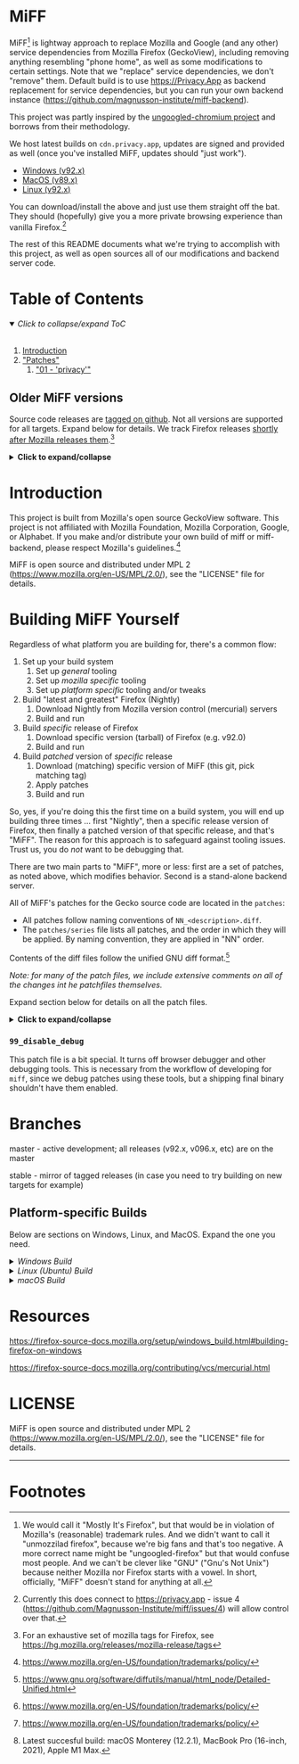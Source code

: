 # MiFF

MiFF[^1] is lightway approach to replace Mozilla and Google (and any
other) service dependencies from Mozilla Firefox (GeckoView),
including removing anything resembling "phone home", as well as some
modifications to certain settings. Note that we "replace" service
dependencies, we don't "remove" them. Default build is to use
https://Privacy.App as backend replacement for service dependencies,
but you can run your own backend instance
(https://github.com/magnusson-institute/miff-backend).

This project was partly inspired by the [ungoogled-chromium
project](https://github.com/Eloston/ungoogled-chromium) and borrows
from their methodology.

We host latest builds on ``cdn.privacy.app``, updates are signed and
provided as well (once you've installed MiFF, updates should "just
work").

* [Windows (v92.x)](https://cdn.privacy.app/miffrelease/MiFF-92.0.0.1.exe)
* [MacOS (v89.x)](https://cdn.privacy.app/miffrelease/MiFF-89.0.0.1.en-US.mac.dmg)
* [Linux (v92.x)](https://cdn.privacy.app/miffrelease/MiFF-92.0.0.1.tar.bz2)

You can download/install the above and just use them straight off the bat.
They should (hopefully) give you a more private browsing experience than
vanilla Firefox.[^1a]

The rest of this README documents what we're trying to accomplish with
this project, as well as open sources all of our modifications and
backend server code.

# Table of Contents

<details open>
<summary><i>Click to collapse/expand ToC</i></summary>

<br/>

<!-- MarkdownTOC -->

1. [Introduction](#introduction)
1. ["Patches"](#patches)
    1. ["01 - 'privacy'"](#patch-01)

<!-- /MarkdownTOC -->

</details>


## Older MiFF versions

Source code releases are [tagged on
github](https://github.com/Magnusson-Institute/miff/tags). Not all
versions are supported for all targets. Expand below for details.  We
track Firefox releases [shortly after Mozilla releases
them](https://www.mozilla.org/en-US/firefox/releases/).[^1b]

<!-- TODO: add system requirements -->

<details>
<summary><b>Click to expand/collapse</b></summary>
<!-- MarkdownMiffVersions -->

### v96.0.1.1

*Latest* - binaries not packaged yet.

MiFF Source: https://github.com/Magnusson-Institute/miff/releases/tag/v96.0.1.1

Matching Firefox release notes: https://www.mozilla.org/en-US/firefox/96.0.1/releasenotes/

Matching Firefox Source: https://archive.mozilla.org/pub/firefox/releases/96.0.1/source/firefox-96.0.1.source.tar.xz


### v92.0.0.1

Windows installer: https://cdn.privacy.app/miffrelease/MiFF-92.0.0.1.exe

Linux: https://cdn.privacy.app/miffrelease/MiFF-92.0.0.1.tar.bz2

Source: https://github.com/Magnusson-Institute/miff/releases/tag/v92.0.0.1

Matching Firefox release notes: https://www.mozilla.org/en-US/firefox/92.0/releasenotes/


### v89.0.2.3

MacOS installer: https://cdn.privacy.app/miffrelease/MiFF-89.0.0.1.en-US.mac.dmg
(note: this is v89.0.0.1).

Source: https://github.com/Magnusson-Institute/miff/releases/tag/v89.0.2.3

Matching Firefox release notes: https://www.mozilla.org/en-US/firefox/89.0.2/releasenotes/

Earlier point releases for v89.0.2.x:

* https://github.com/Magnusson-Institute/miff/releases/tag/v89.0.2.2
* https://github.com/Magnusson-Institute/miff/releases/tag/v89.0.2.1

### v89.0.0.1

Matching Firefox release notes: https://www.mozilla.org/en-US/firefox/89.0/releasenotes/

Source: https://github.com/Magnusson-Institute/miff/releases/tag/v89.0.0.1

### v84.0.2.4

Source: https://github.com/Magnusson-Institute/miff/releases/tag/v89.0.2.4

Matching Firefox release notes: https://www.mozilla.org/en-US/firefox/84.0.2/releasenotes/

<!-- MarkdownMiffVersions -->
</details>





<a id="introduction"></a>

# Introduction

This project is built from Mozilla's open source GeckoView software.
This project is not affiliated with Mozilla Foundation, Mozilla Corporation, Google, or Alphabet.
If you make and/or distribute your own build of miff or miff-backend, please
respect Mozilla's guidelines.[^2]

MiFF is open source and distributed under MPL 2
(https://www.mozilla.org/en-US/MPL/2.0/), see the "LICENSE" file for
details.

# Building MiFF Yourself

<!-- TODO: add reference to the UK paper that runs browsers for 30 minutes; include our objective
to have zero internet accesses that were not initiated by user. -->

<a id="patches"></a>

Regardless of what platform you are building for, there's a common flow:

1. Set up your build system
    1. Set up _general_ tooling
    1. Set up _mozilla specific_ tooling
    1. Set up _platform specific_ tooling and/or tweaks
1. Build "latest and greatest" Firefox (Nightly)
    1. Download Nightly from Mozilla version control (mercurial) servers
    1. Build and run
1. Build _specific_ release of Firefox
    1. Download specific version (tarball) of Firefox (e.g. v92.0)
    1. Build and run
1. Build _patched_ version of _specific_ release
    1. Download (matching) specific version of MiFF (this git, pick matching tag)
    1. Apply patches
    1. Build and run

So, yes, if you're doing this the first time on a build system, you
will end up building three times ... first "Nightly", then a specific
release version of Firefox, then finally a patched version of that
specific release, and that's "MiFF". The reason for this approach is
to safeguard against tooling issues. Trust us, you do _not_ want to be
debugging that.

There are two main parts to "MiFF", more or less: first are a set of
patches, as noted above, which modifies behavior. Second is a
stand-alone backend server.

All of MiFF's patches for the Gecko source code are located in the
``patches``:

* All patches follow naming conventions of ``NN_<description>.diff``.
* The ``patches/series`` file lists all patches, and the order
  in which they will be applied. By naming convention, they are
  applied in "NN" order.
  
Contents of the diff files follow the unified GNU diff format.[^3]

*Note: for many of the patch files, we include extensive comments on
all of the changes int he patchfiles themselves.*



Expand section below for details on all the patch files.

<details>
<summary><b>Click to expand/collapse</b></summary>

<a id="patch-01"></a>

### ``01_privacy``

* Disabling all telemetry

* Enabling a number of privacy settings

* Several changes to baseline configuration (towards more private)


### ``02_sso``

* Changes from Mozilla HAWK requests to XHR

* Changes from Mozilla endpoint names to Privacy.App endpoints
  <!-- TODO: generalize this to ``miff-backend`` -->


### ``03_sync``

* Similar to ``02_sso`` but for sync requests
  

### ``04_connected_devices``

* Disabling device push and connected devices
  

### ``05_search``

* Removing Google as default search engine,
  replace with DuckDuckGo as default

* Adds StartPage as an option


### ``06_ui``

* Remove default bookmarks

* Removes recommended sites
  

### ``07_pocket``

* Remove pocket


### ``08_endpoints``

* Routing security or settings requests through Privacy.App
  <!-- TODO: generalize this to ``miff-backend`` -->


### ``09_support_links``

* Change help and support links to Privacy.App
  <!-- TODO: generalize this to ``miff-backend`` -->



### ``10_branding_text``

* Changing brand names to comply with Mozilla Trademark Guidelines[^2]
  <!-- TODO: generalize this to ``miff-backend`` -->


### ``11_various_branding``

* Changing brandind messages to comply with Mozilla Trademark Guidelines[^2]
  <!-- TODO: generalize this to ``miff-backend`` -->




### ``12_updates``

* Change update server to be from Privacy.App
  <!-- TODO: generalize this to ``miff-backend`` -->



### ``13_permissions``

* Some fixes to support web apps that require local storage
  but do not work with cookies - in particular so that
  ``snackabra`` (https://snackabra.io) and similar apps can work properly
  even with privacy settings dialed up


</details>


### ``99_disable_debug``

This patch file is a bit special. It turns off browser debugger and
other debugging tools. This is necessary from the workflow of
developing for ``miff``, since we debug patches using these
tools, but a shipping final binary shouldn't have them enabled.



# Branches

master - active development; all releases (v92.x, v096.x, etc) are on the master

stable - mirror of tagged releases (in case you need to try building on new targets for example)



## Platform-specific Builds

Below are sections on Windows, Linux, and MacOS. Expand the one you need.

<details>
<summary><i>Windows Build</i></summary>

## Windows (Win10) Build Setup

When installing, the following workloads must be checked:

* “Desktop development with C++” (under the Windows group)

* “Game development with C++” (under the Mobile & Gaming group)

In addition, go to the Individual Components tab and make sure the
following components are selected under the “SDKs, libraries, and
frameworks” group:

* “Windows 10 SDK” (at least version 10.0.17134.0)

* “C++ ATL for v142 build tools (x86 and x64)” (also select ARM64 if
  you’ll be building for ARM64)


### Set up Cygwin

In Windows, we work in either Moz Shell for all the build tools from Mozilla (see
below), and Cygwin64 for all of our own tooling (git, quilt, various
shellscripts, etc).

Install the following packages in Cygwin:

* git
* quilt
* p7zip

</details>

<details>
<summary><i>Linux (Ubuntu) Build</i></summary>

## Ubuntu build setup

First, install Python (3.6 or later): ``sudo apt install python3 python3-dev``

The Firefox documentation recommends downloading Mercurial through pip, but apt works as well. Run either command:

```bash
python3 -m pip install --user mercurial
sudo apt install mercurial
```

You will also need to install yasm and libgtk2.0-dev through ``apt``.

The rest of the process is similar to a Windows setup, but all commands can be done from the Ubuntu terminal.

### Check out with Mercurial

Work environment is in "/mozilla-source" (MozDev "/c/mozilla-source"
and Cygwin "/cygdrive/c/mozilla-source"

Mozilla Firefox release tags are here, if you want a specific
(release) version:

https://hg.mozilla.org/releases/mozilla-release/tags

Or just take the head:

```bash
mkdir /c/mozilla-source
cd /c/mozilla-source
hg clone https://hg.mozilla.org/releases/mozilla-release/
```

Then 'bootstrap' all the tools and configurations needed, follow
instructions along these lines:

```bash
cd /c/mozilla-source/mozilla-release
./mach bootstrap
./mach build
./mach run
```

Once the above works, you have a dev environment (Mozilla
tooling). That confirms a working build environment. However, the toolchains
are specific to the *latest* version. If you are working with a tarball more
than a few versions behind the release head, you may have issues building the
tarball. Furthermore, on Windows 'bootstrap' is very dependent on your Visual
Studio install. Updating Visual Studio tends to break the build command
entirely, and you will have to run 'bootstrap' again (which, if you haven't
pulled from the mozilla-release head recently, will probably lead back to the
first problem).

For future - check out "hg help -e fsmonitor")


## Take a specific tarball

Now grab a specific version that we have patch support for.  For our examples here,
we will use ``84.0.2`` throughout, but you can see latest tagged releases on our github at
https://github.com/Magnusson-Institute/miff/tags

Visity archive.mozilla.org/pub/firefox/releases/84.0.2/source/ and
download the compressed (xz) tar ball.  Untar it alongside
mozilla-release and move ''miff'' right next to it, should eventually
get something like this


```
/c/mozilla-source/bootstrap.py
/c/mozilla-source/mozilla-release/
/c/mozilla-source/firefox-84.0.2/
/c/mozilla-source/miff/
```

Next, go to the specific release (again, ``84.0.2`` throught our
example) and build it clean:

```bash
cd /c/mozilla-source/firefox-84.0.2
./mach build
./mach run
```


That should be analogous to the mozilla-release setup, note that you
don't need to do "bootstrap".

Note also, you need to pick a matching miff "release". This (tagged)
version would be the correct patch tarball to start with:

https://github.com/Magnusson-Institute/miff/archive/refs/tags/v84.0.2.4.tar.gz


## MiFF patches / changes


There are two sources of changes:

* File patches, these are encompassed by the `miff/patches/*.diff`
  files, and managed with `quilt`.

* Replacement files.  These are listed in `miff/copy_files/` and are
  copied over with `copy_files.sh` into the firefox source tree.

If you're just applying changes and patches and re-building, do
something like this:

```bash
cd /c/mozilla-source/firefox-84.0.2
../miff/copy_files.sh
ln -s ../miff/patches .
quilt push -a
./mach build
./mach run
```


## Creating an update file

Firefox updates replace the files in a user's install directory. These
updates are packaged as a special type of xz or bz2 archive called a
MAR (Mozilla Archive). There are two tools that are available to
create a MAR: a signmar tool created during the normal build process
(obj*/dist/bin/signmar), and a Python tool
(https://github.com/mozilla/build-mar). We need both to create a
working update. The signmar creates a file manifest, but cannot sign
the MAR; the Python tool can sign, but does not generate a file
manifest.

The Python tool can be installed with pip, but requires several other tools in order to install properly.

For Cygwin:

* python38
* python38-devel
* python38-cryptography
* liblzma-devel

For Ubuntu:

* liblzma-dev


## Working with the update patch (patch #12)

If you have not run ``./mach build`` before, quilt will fail trying
to apply 12_updates.diff. The build process creates several generated
files on a first run, including the certificates for update validation.
You will need to run ``./mach build`` first, then apply patch 12 and
beyond.

There is an additional step if you are not working in a Windows
environment. The first build creates an obj-\* folder, where all the
generated files live. The name of this folder is different on each OS.
For non-Windows systems, create a symbolic link to your platform's
obj-\* folder named ``obj-x86_64-pc-mingw32`` and the patch will
apply correctly.


## Working with the release patch (patch #99)

The final patch in the series is used to disable debug features and to
track the version number. If you are working on development you will want
to leave this patch unapplied. Before creating a release/update, set the
appropriate version number in this patch and create a matching tag on Github.

These features are controlled by the mozconfig files, one for each file.
The mozilla build tool will only use the mozconfig if the build is run like
so: ``env MOZCONFIG="path/to/mozconfig" ./mach build``.

Any changes to mozconfig or the version number trigger a full build.

And you should have a working, re-branded Firefox.


## Making modifications yourself

First make sure you've done the above steps. 'miff' needs to be
alongside your build directory, you need a symbolic link to 'patches',
etc.

For example, if you want to start making changes to 'aboutDialog.ftl'.
First, apply patches and file replacements as per above. Then:


```
bash
cd /mozilla-source/firefox-84.0.2
quilt new NN_description_of_changes.diff
quilt add browser/locales/en-US/browser/aboutDialog.ftl 
```


Where 'NN' is a new (higher) patch number than what is already in
`miff/patches/series`. Quilt will only track changes made *after* a file is added to a patch.

Now make some edits to this file (aboutDialog.ftl). Then refresh the patch file:

```
quilt refresh
```


That will create an 'NN' patch file.

## To work with an existing patch / set of changes


You will need to selectively 'quilt push' until you are at the patch
file you want to be using to cluster your changes.  Make sure the
file(s) you are working with are referenced in that patch file (if not
add them with `quilt add <filename>`.

## Some principles

* Try labeling changes with the "MIFF NN" string
  where 'NN' is the patch (diff) file
  (it will be unique, does not exist in FF source code outside dictionary files)
  (note: older tags might use "MagIns")

* Try not just deleting or replacing things, but comment out the
  old code, so that when continuing to work with the resulting
  modified files, you can see what's been done (roughly)


</details>



<details>
<summary><i>macOS Build</i></summary>

<--! might need:
export CPATH="/Users/petermagnusson/.mozbuild/macos-sdk/MacOSX10.12.sdk/usr/include"
-->

## Set up on Mac OS X (m1)[^4]

The C++ tools used to build on Mac are based off Xcode; so first
install latest version of Xcode from the App Store, then finalize it's
installation from command line, and install Mercurial. Current macOS
is Python 3.9.7 which works fine.

```
# install basics
brew install mercurial yasm quilt

# stay up-to-date, especially on m1 ...
brew update
brew upgrade
```

<--! you might need to install libgtk2.0 - 
   https://gitlab.gnome.org/GNOME/gtk-osx/-/blob/master/gtk-osx-setup.sh
   (used to be able to do brew install libgtk2.0-dev ...)
   -->



Next, create a working directory where you want to work, here we'll
call it "~/dev/ff01"; create it and bootstrap:
   
```
mkdir ~/dev/ff01
cd ~/dev/ff01
curl https://hg.mozilla.org/mozilla-central/raw-file/default/python/mozboot/bin/bootstrap.py -O
python3 bootstrap.py
```


Press "enter" for destination, for default; so it'll start in
"~/ff01/mozilla-unified" in this example.  Mercurial will pull from
"https://hg.mozilla.org/mozilla-unified"; which is full tree (be
patient, it needs to download 650,000+ files). We will build that
first, to ensure our tooling etc is properly set up.  Follow
instructions from the script, then make sure to start a new terminal so
all the settings have taken effect.

The various tooling specific to FF build will be set up by the above bootstrap in ``~/.mozbuild/``

<!--
The following is a bit outdated, it doesn't seem to be needed for
v96.0 onwards, we did need some of this stuff historically, dating
back to v89. Instead, seems that all you need to do now is adjust
some paths.

################################################################
A few more macOS particulars: 

```
sudo xcode-select --switch /Applications/Xcode.app
sudo xcodebuild -license
echo "export PATH=\"$(python3 -m site --user-base)/bin:$PATH\"" >> ~/.zshenv
python3 -m pip install --user mercurial
hg version
```

HOWEVER. Your "latest version" of Xcode will probably have an SDK that
is too modern. So you need to "downgrade" locally for Moz.  At time of
writing, their documentation[^5] states that they are using the 10.12 SDK, but their _error messages_
state that they support the 11.1 SDK.

(Apple documentation on the different versions is summarized here:
https://developer.apple.com/support/xcode/#minimum-requirements ).

The older (documentation) instructions suggests pulling 10.12 SDK from
Xcode 8.2. We will go with that for now. Download:

_(Update: mozbug trackers seem to indicate they're using 12.2 from
8.3.3 now, at https://developer.apple.com/download/all/?q=8.3.3 which will be a 'xip' file)_

``https://download.developer.apple.com/Developer_Tools/Xcode_8.2/Xcode_8.2.xip``

It's big (4.2 GB), unzip and pull out the 10.12 SDK by "opening" the
file - it'll look like an xcode app copy in your Download folder, but
it's "really" directory tree under ~/Downloads/Xcode.app:


```
mkdir -p ~/.mozbuild/macos-sdk
# This assumes that Xcode is in your "Downloads" folder
cp -aH ~/Downloads/Xcode.app/Contents/Developer/Platforms/MacOSX.platform/Developer/SDKs/MacOSX10.12.sdk ~/.mozbuild/macos-sdk/
```


And add the following line to the "mozconfig" file (which will be
created if it's not there); should be in your FF source code
directory:

```
echo "ac_add_options --with-macos-sdk=$HOME/.mozbuild/macos-sdk/MacOSX10.12.sdk" >> ~/dev/ff01/mozilla-unified/mozconfig
```

################################################################
-->

Again, make sure to start a new terminal so all the settings have
taken effect, and then you should be able to start the (huge) build:

```
cd ~/dev/ff01/mozilla-unified
./mach build
./mach run

# if you want to try to package it, you would also:
# ./mach package
```


the object tree will be in:

```
~/dev/ff01/mozilla-unified/obj-x86_64-apple-darwin21.3.0
```


Next, build the same (or very similar) version of FF from a clean
source code tarball. Make sure to match (exactly) the tagged version
in miff (e.g. from top of
``https://github.com/Magnusson-Institute/miff/tags``).

In this case, our latest miff tag at time of writing is "96.0.1.1",
which matches Mozilla FF tag "96.0.1" (the fourth digit ".1" is our
internal release schedule). So in this case, download
``https://archive.mozilla.org/pub/firefox/releases/96.0.1/source/firefox-96.0.1.source.tar.xz``,
download our own (tagged) miff tarball, and place it alongside,
extract all the tarballs, net result should look like:


```
#
# eg in this case you're downloading:
# https://github.com/Magnusson-Institute/miff/archive/refs/tags/v96.0.1.1.tar.gz
# https://archive.mozilla.org/pub/firefox/releases/96.0.1/source/firefox-96.0.1.source.tar.xz
#
# and result should be:
#
~/dev/ff01/mozilla-unified/...
~/dev/ff01/firefox-96.0.1/..
~/dev/ff01/miff-96.0.1.1/...
#
```


First re-build clean 96.0.1 by itself _without_ applying any patches,
to make sure your build environment is all working.

But first adjust your paths so that some key tool binaries are picked up
from "~/.mozbuild" rather than your default macOS tooling.

```
# insert clang and node from mozbuild
export PATH="/Users/<you>/.mozbuild/clang/bin:/Users/<you>/.mozbuild/node/bin:$PATH"

# examples assume this root dev directory
cd ~/dev/ff01

# if you haven't extracted it yet:
tar xzf ~/Downloads/firefox-96.0.1.source.tar.xz

cd firefox-96.0.1

<!--  ## not needed?
# remember to update/create mozconfig:
# (it might not exist)
echo "ac_add_options --with-macos-sdk=$HOME/.mozbuild/macos-sdk/MacOSX10.12.sdk" >> ./mozconfig
-->

# now this should work:
./mach build
./mach run
```

Now you can apply the patches:

 
```
# make sure we're in the right place
cd ~/dev/ff01

# first, even if it's a tarball, needs to be called 'miff':
mv miff-96.0.1.1 miff

# make sure you're in the right spot
cd ~/dev/ff01/firefox-96.0.1

# first copy the files that are meant to outright over-write:
../miff/copy_files.sh

<!-- note - if you're using some old tarballs for miff, you might need alias for 'm041' -->

<!-- is this still needed?
# make sure your actual "obj" directory can be reached from the reference directory:
# (otherwise some patches will break)
ln -s obj-x86_64-apple-darwin21.3.0 obj-x86_64-pc-mingw32
-->

# now soft-link our patch system and apply them
ln -s ../miff/patches .
quilt push -a

# the above might fail on Patch 12, that's ok, first build with patches 1-11:
./mach build
./mach run

# then apply Patches 12+ and build again
quilt push -a
./mach build
./mach run

# and if that all looks good, build a .dmg,
# the result will be in obj-*/dist
./mach package
```


And there we go!

## Catching up

If you've already built a version of MiFF, and just want to catch up
to a newer one, then often you can re-use some of your earlier work.

First, move aside the old MiFF tree, e.g. let's say you're jumping from
84.0.2 to 96.0.1, you would end up doing something like:


```
cd ~/dev/ff01
# move old miff aside
mv miff miff-84.0.2
# extract new firefox version code
tar xzf ~/Downloads/firefox-96.0.1.source.tar.xz
# extract miff patches
tar xzf ~/Downloads/miff-96.0.1.1.tar.gz
# miff needs to be in 'miff'
mv miff-96.0.1.1 miff
```

</details>

<!--

## NOTE (2021=12=21) on Mac m1

so i don't forget ... looks like their nightly (latest) nowadays can
work fine with the latest SDK (2021-12-22), however, that's not the
case with immediately recent version (e.g. 89.0.2); and looks like one
wants python 3.8 specifically, might need some "hard coding" of setup:


```
   brew reinstall python@3.8
   brew doctor
   brew link --overwrite python@3.8
   which python3
   python3 --version
   brew reinstall hg
   brew link --overwrite mercurial
   hg --version
   brew update
```


might need on second round of build to tell mach that yes system python3 is ok:

```
   export MACH_USE_SYSTEM_PYTHON="yes try it"
```


might run into issues with missing headers, try this (this takes a while):

```
   sudo rm -rf /Library/Developer/CommandLineTools
   xcode-select --install
   cd /Library/Developer/CommandLineTools/Packages/
   open macOS_SDK_headers_for_macOS_10.14.pkg
```


here's a collection of pesky SDKs:

https://github.com/phracker/MacOSX-SDKs/releases

i went with 11.1 instead.


-->


# Resources

https://firefox-source-docs.mozilla.org/setup/windows_build.html#building-firefox-on-windows

https://firefox-source-docs.mozilla.org/contributing/vcs/mercurial.html


# LICENSE

MiFF is open source and distributed under MPL 2
(https://www.mozilla.org/en-US/MPL/2.0/), see the "LICENSE" file for
details.



----------------

# Footnotes

[^1]: We would call it "Mostly It's Firefox", but that would be in
      violation of Mozilla's (reasonable) trademark rules.[^2]
      And we didn't want to call it "unmozzilad firefox", because
      we're big fans and that's too negative. A more correct name
      might be "ungoogled-firefox" but that would confuse most people.
      And we can't be clever like "GNU" ("Gnu's Not Unix") because
      neither Mozilla nor Firefox starts with a vowel. In short,
      officially, "MiFF" doesn't stand for anything at all.

[^1a]: Currently this does connect to https://privacy.app - issue 4
       (https://github.com/Magnusson-Institute/miff/issues/4) will
       allow control over that.

[^1b]: For an exhaustive set of mozilla tags for Firefox, see
       https://hg.mozilla.org/releases/mozilla-release/tags

[^2]: https://www.mozilla.org/en-US/foundation/trademarks/policy/

[^3]: https://www.gnu.org/software/diffutils/manual/html_node/Detailed-Unified.html

[^4]: Latest succesful build: macOS Monterey (12.2.1), MacBook Pro (16-inch, 2021), Apple M1 Max.

[^5]: https://firefox-source-docs.mozilla.org/setup/macos_build.html#macos-sdk-is-unsupported

	  
